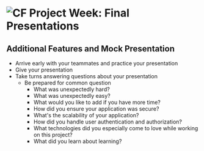 # ![CF](http://i.imgur.com/7v5ASc8.png) Project Week: Final Presentations

## Additional Features and Mock Presentation
* Arrive early with your teammates and practice your presentation
* Give your presentation
* Take turns answering questions about your presentation
  * Be prepared for common question
    * What was unexpectedly hard?
    * What was unexpectedly easy?
    * What would you like to add if you have more time?
    * How did you ensure your application was secure?
    * What's the scalability of your application?
    * How did you handle user authentication and authorization?
    * What technologies did you especially come to love while working on this
      project?
    * What did you learn about learning?
    
    
